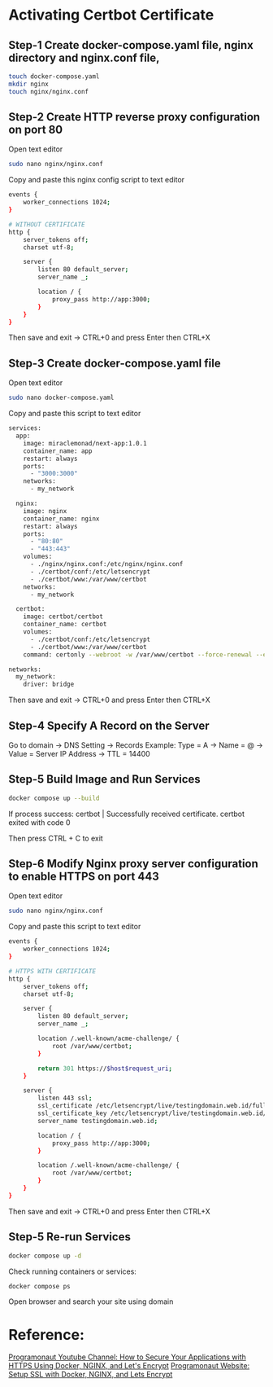 # Activating Certbot Certificate

## Step-1 Create docker-compose.yaml file, nginx directory and nginx.conf file,

```bash
touch docker-compose.yaml
mkdir nginx
touch nginx/nginx.conf
```

## Step-2 Create HTTP reverse proxy configuration on port 80

Open text editor

```bash
sudo nano nginx/nginx.conf
```

Copy and paste this nginx config script to text editor

```bash
events {
    worker_connections 1024;
}

# WITHOUT CERTIFICATE
http {
    server_tokens off;
    charset utf-8;

    server {
        listen 80 default_server;
        server_name _;

        location / {
            proxy_pass http://app:3000;
        }
    }
}
```

Then save and exit -> CTRL+0 and press Enter then CTRL+X

## Step-3 Create docker-compose.yaml file

Open text editor

```bash
sudo nano docker-compose.yaml
```

Copy and paste this script to text editor

```bash
services:
  app:
    image: miraclemonad/next-app:1.0.1
    container_name: app
    restart: always
    ports:
      - "3000:3000"
    networks:
      - my_network

  nginx:
    image: nginx
    container_name: nginx
    restart: always
    ports:
      - "80:80"
      - "443:443"
    volumes:
      - ./nginx/nginx.conf:/etc/nginx/nginx.conf
      - ./certbot/conf:/etc/letsencrypt
      - ./certbot/www:/var/www/certbot
    networks:
      - my_network

  certbot:
    image: certbot/certbot
    container_name: certbot
    volumes:
      - ./certbot/conf:/etc/letsencrypt
      - ./certbot/www:/var/www/certbot
    command: certonly --webroot -w /var/www/certbot --force-renewal --email <your_email> -d <your_domain> --agree-tos

networks:
  my_network:
    driver: bridge
```

Then save and exit -> CTRL+0 and press Enter then CTRL+X

## Step-4 Specify A Record on the Server

Go to domain -> DNS Setting -> Records
Example: Type = A -> Name = @ -> Value = Server IP Address -> TTL = 14400

## Step-5 Build Image and Run Services

```bash
docker compose up --build
```

If process success:
certbot | Successfully received certificate.
certbot exited with code 0

Then press CTRL + C to exit

## Step-6 Modify Nginx proxy server configuration to enable HTTPS on port 443

Open text editor

```bash
sudo nano nginx/nginx.conf
```

Copy and paste this script to text editor

```bash
events {
    worker_connections 1024;
}

# HTTPS WITH CERTIFICATE
http {
    server_tokens off;
    charset utf-8;

    server {
        listen 80 default_server;
        server_name _;

        location /.well-known/acme-challenge/ {
            root /var/www/certbot;
        }

        return 301 https://$host$request_uri;
    }

    server {
        listen 443 ssl;
        ssl_certificate /etc/letsencrypt/live/testingdomain.web.id/fullchain.pem;
        ssl_certificate_key /etc/letsencrypt/live/testingdomain.web.id/privkey.pem;
        server_name testingdomain.web.id;

        location / {
            proxy_pass http://app:3000;
        }

        location /.well-known/acme-challenge/ {
            root /var/www/certbot;
        }
    }
}
```

Then save and exit -> CTRL+0 and press Enter then CTRL+X

## Step-5 Re-run Services

```bash
docker compose up -d
```

Check running containers or services:

```bash
docker compose ps
```

Open browser and search your site using domain

# Reference:

[Programonaut Youtube Channel: How to Secure Your Applications with HTTPS Using Docker, NGINX, and Let's Encrypt](https://youtu.be/J9jKKeV1XVE)
[Programonaut Website: Setup SSL with Docker, NGINX, and Lets Encrypt](https://www.programonaut.com/setup-ssl-with-docker-nginx-and-lets-encrypt/)
